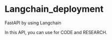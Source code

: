 # Langchain_deployment

FastAPI by using Langchain

In this API, you can use for CODE and RESEARCH.
